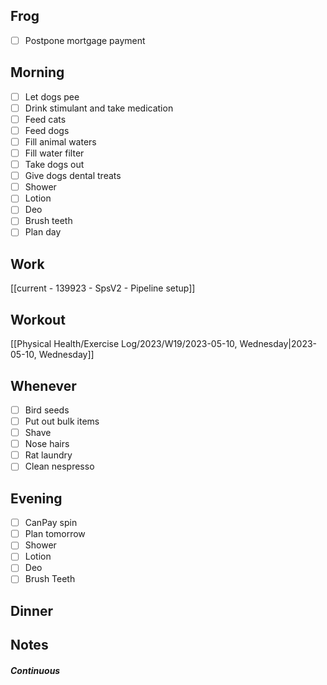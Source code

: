 ## Frog
- [ ] Postpone mortgage payment

## Morning 
- [ ] Let dogs pee
- [ ] Drink stimulant and take medication
- [ ] Feed cats
- [ ] Feed dogs
- [ ] Fill animal waters
- [ ] Fill water filter
- [ ] Take dogs out 
- [ ] Give dogs dental treats
- [ ] Shower
- [ ] Lotion
- [ ] Deo
- [ ] Brush teeth
- [ ] Plan day

## Work
[[current - 139923 - SpsV2 -  Pipeline setup]]

## Workout
[[Physical Health/Exercise Log/2023/W19/2023-05-10, Wednesday|2023-05-10, Wednesday]]

## Whenever
- [ ] Bird seeds
- [ ] Put out bulk items
- [ ] Shave
- [ ] Nose hairs
- [ ] Rat laundry
- [ ] Clean nespresso

## Evening
- [ ] CanPay spin
- [ ] Plan tomorrow 
- [ ] Shower 
- [ ] Lotion 
- [ ] Deo 
- [ ] Brush Teeth 

## Dinner

## Notes 

##### Continuous 
